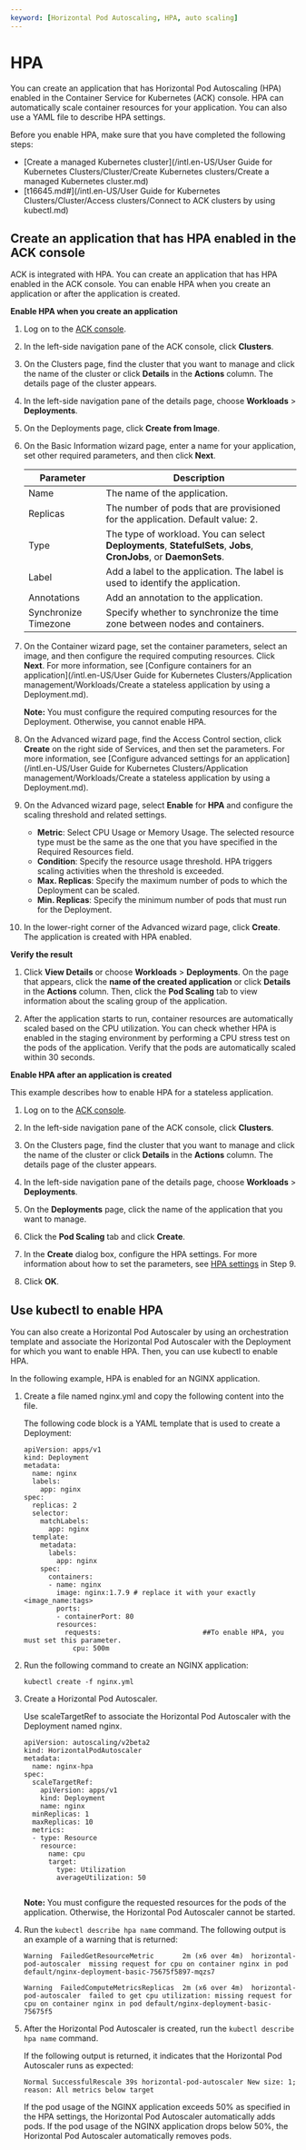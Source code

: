 ```yaml
---
keyword: [Horizontal Pod Autoscaling, HPA, auto scaling]
---
```


# HPA

You can create an application that has Horizontal Pod Autoscaling \(HPA\) enabled in the Container Service for Kubernetes \(ACK\) console. HPA can automatically scale container resources for your application. You can also use a YAML file to describe HPA settings.

Before you enable HPA, make sure that you have completed the following steps:

-   [Create a managed Kubernetes cluster](/intl.en-US/User Guide for Kubernetes Clusters/Cluster/Create Kubernetes clusters/Create a managed Kubernetes cluster.md)
-   [t16645.md\#](/intl.en-US/User Guide for Kubernetes Clusters/Cluster/Access clusters/Connect to ACK clusters by using kubectl.md)

## Create an application that has HPA enabled in the ACK console

ACK is integrated with HPA. You can create an application that has HPA enabled in the ACK console. You can enable HPA when you create an application or after the application is created.

**Enable HPA when you create an application**

1.  Log on to the [ACK console](https://cs.console.aliyun.com).

2.  In the left-side navigation pane of the ACK console, click **Clusters**.

3.  On the Clusters page, find the cluster that you want to manage and click the name of the cluster or click **Details** in the **Actions** column. The details page of the cluster appears.

4.  In the left-side navigation pane of the details page, choose **Workloads** \> **Deployments**.

5.  On the Deployments page, click **Create from Image**.

6.  On the Basic Information wizard page, enter a name for your application, set other required parameters, and then click **Next**.

    |Parameter|Description|
    |---------|-----------|
    |Name|The name of the application.|
    |Replicas|The number of pods that are provisioned for the application. Default value: 2.|
    |Type|The type of workload. You can select **Deployments**, **StatefulSets**, **Jobs**, **CronJobs**, or **DaemonSets**.|
    |Label|Add a label to the application. The label is used to identify the application.|
    |Annotations|Add an annotation to the application.|
    |Synchronize Timezone|Specify whether to synchronize the time zone between nodes and containers.|

7.  On the Container wizard page, set the container parameters, select an image, and then configure the required computing resources. Click **Next**. For more information, see [Configure containers for an application](/intl.en-US/User Guide for Kubernetes Clusters/Application management/Workloads/Create a stateless application by using a Deployment.md).

    **Note:** You must configure the required computing resources for the Deployment. Otherwise, you cannot enable HPA.

8.  On the Advanced wizard page, find the Access Control section, click **Create** on the right side of Services, and then set the parameters. For more information, see [Configure advanced settings for an application](/intl.en-US/User Guide for Kubernetes Clusters/Application management/Workloads/Create a stateless application by using a Deployment.md).

9.  On the Advanced wizard page, select **Enable** for **HPA** and configure the scaling threshold and related settings.

    -   **Metric**: Select CPU Usage or Memory Usage. The selected resource type must be the same as the one that you have specified in the Required Resources field.
    -   **Condition**: Specify the resource usage threshold. HPA triggers scaling activities when the threshold is exceeded.
    -   **Max. Replicas**: Specify the maximum number of pods to which the Deployment can be scaled.
    -   **Min. Replicas**: Specify the minimum number of pods that must run for the Deployment.
10. In the lower-right corner of the Advanced wizard page, click **Create**. The application is created with HPA enabled.


**Verify the result**

1.  Click **View Details** or choose **Workloads** \> **Deployments**. On the page that appears, click the **name of the created application** or click **Details** in the **Actions** column. Then, click the **Pod Scaling** tab to view information about the scaling group of the application.

2.  After the application starts to run, container resources are automatically scaled based on the CPU utilization. You can check whether HPA is enabled in the staging environment by performing a CPU stress test on the pods of the application. Verify that the pods are automatically scaled within 30 seconds.

**Enable HPA after an application is created**

This example describes how to enable HPA for a stateless application.

1.  Log on to the [ACK console](https://cs.console.aliyun.com).

2.  In the left-side navigation pane of the ACK console, click **Clusters**.

3.  On the Clusters page, find the cluster that you want to manage and click the name of the cluster or click **Details** in the **Actions** column. The details page of the cluster appears.

4.  In the left-side navigation pane of the details page, choose **Workloads** \> **Deployments**.

5.  On the **Deployments** page, click the name of the application that you want to manage.

6.  Click the **Pod Scaling** tab and click **Create**.

7.  In the **Create** dialog box, configure the HPA settings. For more information about how to set the parameters, see [HPA settings](#step_wto_syh_7s4) in Step 9.

8.  Click **OK**.


## Use kubectl to enable HPA

You can also create a Horizontal Pod Autoscaler by using an orchestration template and associate the Horizontal Pod Autoscaler with the Deployment for which you want to enable HPA. Then, you can use kubectl to enable HPA.

In the following example, HPA is enabled for an NGINX application.

1.  Create a file named nginx.yml and copy the following content into the file.

    The following code block is a YAML template that is used to create a Deployment:

    ```
    apiVersion: apps/v1 
    kind: Deployment
    metadata:
      name: nginx
      labels:
        app: nginx
    spec:
      replicas: 2
      selector:
        matchLabels:
          app: nginx  
      template:
        metadata:
          labels:
            app: nginx
        spec:
          containers:
          - name: nginx
            image: nginx:1.7.9 # replace it with your exactly <image_name:tags>
            ports:
            - containerPort: 80
            resources:
              requests:                         ##To enable HPA, you must set this parameter. 
                cpu: 500m
    ```

2.  Run the following command to create an NGINX application:

    ```
    kubectl create -f nginx.yml
    ```

3.  Create a Horizontal Pod Autoscaler.

    Use scaleTargetRef to associate the Horizontal Pod Autoscaler with the Deployment named nginx.

    ```
    apiVersion: autoscaling/v2beta2
    kind: HorizontalPodAutoscaler
    metadata:
      name: nginx-hpa
    spec:
      scaleTargetRef:
        apiVersion: apps/v1
        kind: Deployment
        name: nginx
      minReplicas: 1
      maxReplicas: 10
      metrics:
      - type: Resource
        resource:
          name: cpu
          target:
            type: Utilization
            averageUtilization: 50
                            
    ```

    **Note:** You must configure the requested resources for the pods of the application. Otherwise, the Horizontal Pod Autoscaler cannot be started.

4.  Run the `kubectl describe hpa name` command. The following output is an example of a warning that is returned:

    ```
    Warning  FailedGetResourceMetric       2m (x6 over 4m)  horizontal-pod-autoscaler  missing request for cpu on container nginx in pod default/nginx-deployment-basic-75675f5897-mqzs7
    
    Warning  FailedComputeMetricsReplicas  2m (x6 over 4m)  horizontal-pod-autoscaler  failed to get cpu utilization: missing request for cpu on container nginx in pod default/nginx-deployment-basic-75675f5
    ```

5.  After the Horizontal Pod Autoscaler is created, run the `kubectl describe hpa name` command.

    If the following output is returned, it indicates that the Horizontal Pod Autoscaler runs as expected:

    ```
    Normal SuccessfulRescale 39s horizontal-pod-autoscaler New size: 1; reason: All metrics below target
    ```

    If the pod usage of the NGINX application exceeds 50% as specified in the HPA settings, the Horizontal Pod Autoscaler automatically adds pods. If the pod usage of the NGINX application drops below 50%, the Horizontal Pod Autoscaler automatically removes pods.


